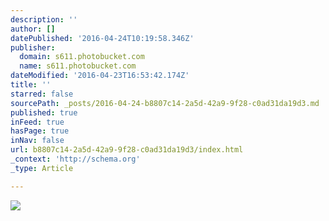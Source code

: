 ```yaml
---
description: ''
author: []
datePublished: '2016-04-24T10:19:58.346Z'
publisher:
  domain: s611.photobucket.com
  name: s611.photobucket.com
dateModified: '2016-04-23T16:53:42.174Z'
title: ''
starred: false
sourcePath: _posts/2016-04-24-b8807c14-2a5d-42a9-9f28-c0ad31da19d3.md
published: true
inFeed: true
hasPage: true
inNav: false
url: b8807c14-2a5d-42a9-9f28-c0ad31da19d3/index.html
_context: 'http://schema.org'
_type: Article

---
```

![](http://i611.photobucket.com/albums/tt191/Leda_Grace_Rasmussen/2016-04-21%2020.30.35_zps9a2rpyx5.jpg?1461429577970&1461429588771&1461429602723&1461429624430)